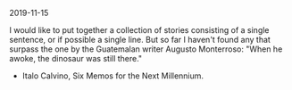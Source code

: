 2019-11-15

I would like to put together a collection of stories consisting of a
single sentence, or if possible a single line. But so far I haven't
found any that surpass the one by the Guatemalan writer Augusto
Monterroso: "When he awoke, the dinosaur was still there."

- Italo Calvino, Six Memos for the Next Millennium.
